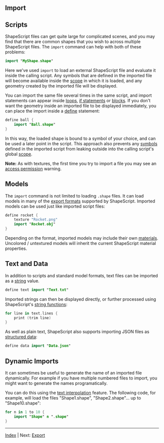 Import
---

## Scripts

ShapeScript files can get quite large for complicated scenes, and you may find that there are common shapes that you wish to across multiple ShapeScript files. The `import` command can help with both of these problems:

```swift
import "MyShape.shape"
```

Here we've used `import` to load an external ShapeScript file and evaluate it inside the calling script. Any symbols that are defined in the imported file will become available inside the [scope](scope.md) in which it is loaded, and any geometry created by the imported file will be displayed.

You can import the same file several times in the same script, and import statements can appear inside [loops](control-flow.md#loops), [if statements](control-flow.md#if-else) or [blocks](blocks.md). If you don't want the geometry inside an imported file to be displayed immediately, you can place the import inside a [define](symbols.md) statement:

```swift
define ball {
    import "Ball.shape"
}
```

In this way, the loaded shape is bound to a symbol of your choice, and can be used a later point in the script. This approach also prevents any [symbols](symbols.md) defined in the imported script from leaking outside into the calling script's global [scope](scope.md).

**Note:** As with textures, the first time you try to import a file you may see an [access permission](materials.md#access-permission) warning.

## Models

The `import` command is not limited to loading `.shape` files. It can load models in many of the [export formats](export.md) supported by ShapeScript. Imported models can be used just like imported script files:

```swift
define rocket {
    texture "Rocket.png"
    import "Rocket.obj"
}
```

Depending on the format, imported models may include their own [materials](materials.md). Uncolored / untextured models will inherit the current ShapeScript material properties.

## Text and Data

In addition to scripts and standard model formats, text files can be imported as a [string](literals.md#strings) value.

```swift
define text import "Text.txt"
```

Imported strings can then be displayed directly, or further processed using ShapeScript's [string functions](functions.md#strings):

```swift
for line in text.lines {
    print (trim line)
}
```

As well as plain text, ShapeScript also supports importing JSON files as [structured data](literals.md#structured-data):

```swift
define data import "Data.json"
```

## Dynamic Imports

It can sometimes be useful to generate the name of an imported file dynamically. For example if you have multiple numbered files to import, you might want to generate the names programatically.

You can do this using the [text interpolation](text.md#interpolation) feature. The following code, for example, will load the files "Shape1.shape", "Shape2.shape"... up to "Shape10.shape":

```swift
for n in 1 to 10 {
    import "Shape" n ".shape"
}
```

---
[Index](index.md) | Next: [Export](examples.md)
